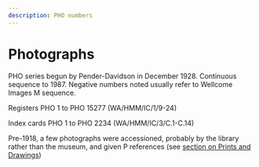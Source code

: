 ```yaml
---
description: PHO numbers
---
```


# Photographs

PHO series begun by Pender-Davidson in December 1928. Continuous sequence to 1987. Negative numbers noted usually refer to Wellcome Images M sequence.

Registers PHO 1 to PHO 15277 \(WA/HMM/IC/1/9-24\)

Index cards PHO 1 to PHO 2234 \(WA/HMM/IC/3/C.1-C.14\)

Pre-1918, a few photographs were accessioned, probably by the library rather than the museum, and given P references \(see [section on Prints and Drawings](https://docs.wellcomecollection.org/transcribe-wellcome/researching-the-museum-and-library/documentation-systems/prints-and-drawings)\)

